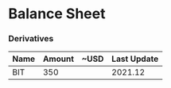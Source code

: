 # Balance Sheet

### Derivatives

|Name|Amount|~USD|Last Update|
|---|---|---|---|
|BIT|350||2021.12|
